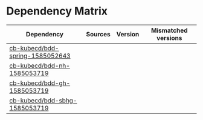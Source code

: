 # Dependency Matrix

Dependency | Sources | Version | Mismatched versions
---------- | ------- | ------- | -------------------
[cb-kubecd/bdd-spring-1585052643](https://github.com/cb-kubecd/bdd-spring-1585052643.git) |  | []() | 
[cb-kubecd/bdd-nh-1585053719](https://github.com/cb-kubecd/bdd-nh-1585053719.git) |  | []() | 
[cb-kubecd/bdd-gh-1585053719](https://github.com/cb-kubecd/bdd-gh-1585053719.git) |  | []() | 
[cb-kubecd/bdd-sbhg-1585053719](https://github.com/cb-kubecd/bdd-sbhg-1585053719.git) |  | []() | 
